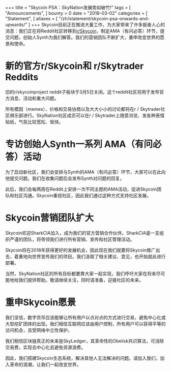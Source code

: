 +++
title = "Skycoin PSA：SkyNation发展势如破竹!"
tags = [ "Announcements", ]
bounty = 0
date = "2018-03-02"
categories = [ "Statement", ]
aliases = [
	"/zh/statement/skycoin-psa-onwards-and-upwards/"
]
+++
Skycoin目前正在推进大量工作，为大家带来了许多振奋人心的消息：我们正在将Reddit社区转移到[r/Skycoin](http://www.reddit.com/r/skycoin)，制定AMA（有问必答）环节，提交问题，创始人Synth为我们解答。我们的营销团队不断扩大，重申改变世界的愿景和使命。




#  新的官方r/Skycoin和 r/Skytrader Reddits

旧的r/skycoinproject reddit子板块于3月5日关闭。这个reddit社区将用于发布官方消息、活动和重大问题。


所有模因（memes）、价格和交易协商以及大大小小的讨论都将在r / Skytrader社区俱乐部进行。SkyNation社区成员可以在r / Skytrader上随意浏览、发各种表情贴纸，气氛比较宽松、愉快。


# 专访创始人Synth一系列 AMA（有问必答）活动

为了启动新社区，我们会安排与Synth的AMA（有问必答）环节，大家可以在此向他提交问题。我们在收集问题后会发布Synth对问题的回复。


此后，我们会每两周在Reddit上安排一次不同主题的AMA活动，促进Skycoin团队和社区沟通。Skycoin重视社区，因此我们通过这种方式支持社区发展。


#  Skycoin营销团队扩大



Skycoin欢迎SharkCIA加入，成为我们的官方营销合作伙伴。SharkCIA是一支组织严谨的团队，将带领我们进行所有营销、宣传和社区管理活动。


Skycoin将在2018年获得更好的发展机会，因此现在我们就要将Skycoin推广出去，着重地向世界宣传我们的项目。我们汲取了相关建议、意见，也开始就此进行部署。


当然，SkyNation社区的所有目标都要靠大家一起实现，我们呼吁大家在将来尽可能地给我们提供帮助。敬请继续关注，同时请准备，迎接社区的未来。




#  重申Skycoin愿景



我们坚信，数字货币应该能够让所有用户以点对点的方式进行交易，避免中心化或大型挖矿团体的出现。我们相信互联网应该由用户控制，所有用户可以获得平等的访问机会，且受网络中立性保护。


我们相信区块链真正的未来是SkyLedger，其革命性的Obelisk共识算法，可消除交易费，实现去中心化且避免资源浪费。

因此，我们搭建Skycoin生态系统，解决其他人无法解决的问题。请加入我们，加入革命的浪潮，让我们一起改变世界。
